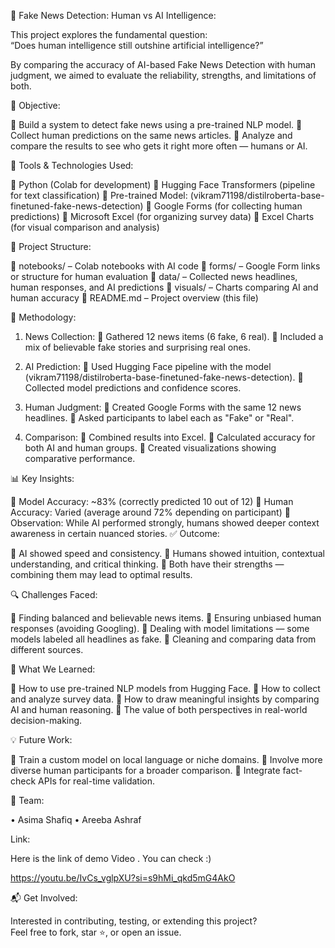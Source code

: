  📰 Fake News Detection: Human vs AI Intelligence:

This project explores the fundamental question:  
“Does human intelligence still outshine artificial intelligence?”

By comparing the accuracy of  AI-based Fake News Detection  with human judgment, we aimed to evaluate the reliability, strengths, and limitations of both.

📌 Objective:

	Build a system to detect fake news using a pre-trained NLP model.
	Collect human predictions on the same news articles.
	Analyze and compare the results to see who gets it right more often — humans or AI.

🧠 Tools & Technologies Used:

	Python  (Colab for development)
	Hugging Face Transformers   (pipeline for text classification)
	Pre-trained Model:  (vikram71198/distilroberta-base-finetuned-fake-news-detection)
	Google Forms   (for collecting human predictions)
	Microsoft Excel (for organizing survey data)
	Excel Charts (for visual comparison and analysis)

 📁 Project Structure:

	notebooks/ – Colab notebooks with AI code
	forms/ – Google Form links or structure for human evaluation
	data/ – Collected news headlines, human responses, and AI predictions
	visuals/ – Charts comparing AI and human accuracy
	README.md – Project overview (this file)

🧪 Methodology:

1. News Collection:
	Gathered 12 news items (6 fake, 6 real).
	Included a mix of believable fake stories and surprising real ones.

2. AI Prediction:
	Used Hugging Face pipeline with the model (vikram71198/distilroberta-base-finetuned-fake-news-detection).
	Collected model predictions and confidence scores.

3. Human Judgment:
	Created Google Forms with the same 12 news headlines.
	Asked participants to label each as "Fake" or "Real".

4. Comparison:
	Combined results into Excel.
	Calculated accuracy for both AI and human groups.
	Created visualizations showing comparative performance.

 📊 Key Insights:

	Model Accuracy: ~83% (correctly predicted 10 out of 12)
	Human Accuracy:  Varied (average around 72% depending on participant)
	Observation:  While AI performed strongly, humans showed deeper context awareness in certain nuanced stories.
 ✅ Outcome:

	AI showed  speed and consistency.
	Humans showed  intuition,  contextual understanding, and  critical thinking.
	Both have their strengths — combining them may lead to optimal results.

 🔍 Challenges Faced:

	Finding  balanced and believable  news items.
	Ensuring  unbiased human responses  (avoiding Googling).
	Dealing with  model limitations — some models labeled all headlines as fake.
	Cleaning and comparing data from different sources.

🚀 What We Learned:

	How to use pre-trained NLP models from Hugging Face.
	How to collect and analyze survey data.
	How to draw meaningful insights by  comparing AI and human reasoning.
	The value of both perspectives  in real-world decision-making.

💡 Future Work:

	Train a custom model on local language or niche domains.
	Involve more diverse human participants for a broader comparison.
	Integrate fact-check APIs for real-time validation.

🙌 Team:

•	Asima Shafiq
•	Areeba Ashraf

Link:


Here is the link of demo Video . You can check :)

https://youtu.be/IvCs_vglpXU?si=s9hMi_qkd5mG4AkO


📬 Get Involved:

Interested in contributing, testing, or extending this project?  
Feel free to fork, star ⭐, or open an issue.
